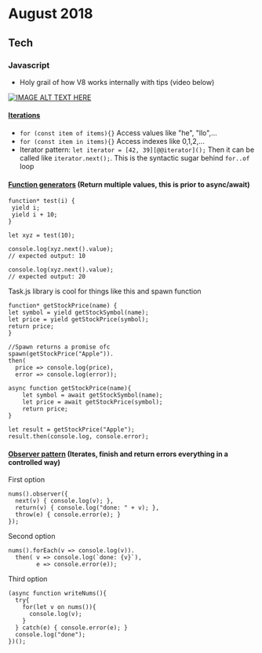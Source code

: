 August 2018
==========

Tech
----


### Javascript

  - Holy grail of how V8 works internally with tips (video below)
 
  [![IMAGE ALT TEXT HERE](https://img.youtube.com/vi/EhpmNyR2Za0/0.jpg)](https://www.youtube.com/watch?v=EhpmNyR2Za0)
  
  #### [Iterations](https://youtu.be/DqMFX91ToLw?t=22m23s)
  
  - `for (const item of items){}` Access values like "he", "llo",...
  - `for (const item in items){}` Access indexes like 0,1,2,...
  - Iterator pattern: `let iterator = [42, 39][@@iterator]();` Then it can be called like `iterator.next();`. This is the syntactic sugar behind `for..of` loop
  
   #### [Function generators](https://developer.mozilla.org/en-US/docs/Web/JavaScript/Reference/Statements/function*) (Return multiple values, this is prior to async/await)
   
 ```
function* test(i) {
  yield i;
  yield i + 10;
}

let xyz = test(10);

console.log(xyz.next().value);
// expected output: 10

console.log(xyz.next().value);
// expected output: 20
  ```
  
 Task.js library is cool for things like this and spawn function
 
  ```
function* getStockPrice(name) {
  let symbol = yield getStockSymbol(name);
  let price = yield getStockPrice(symbol);
  return price;
}

//Spawn returns a promise ofc
spawn(getStockPrice("Apple")).
  then(
    price => console.log(price),
    error => console.log(error));
  ```
  ```
  async function getStockPrice(name){
      let symbol = await getStockSymbol(name);
      let price = await getStockPrice(symbol);
      return price;
  }
  
  let result = getStockPrice("Apple");
  result.then(console.log, console.error);
  ```
  
  #### [Observer pattern](https://youtu.be/DqMFX91ToLw?t=38m07s) (Iterates, finish and return errors everything in a controlled way)
  First option
  
  ```
  nums().observer({
    next(v) { console.log(v); },
    return(v) { console.log("done: " + v); },
    throw(e) { console.error(e); }
  });
  ```
  
  Second option
  
  ```
  nums().forEach(v => console.log(v)).
    then( v => console.log(`done: {v}`),
          e => console.error(e));
  ```
  
  Third option
  
  ```
  (async function writeNums(){
    try{
      for(let v on nums()){
        console.log(v);  
      }
    } catch(e) { console.error(e); }
    console.log("done");
  })();
  ```
